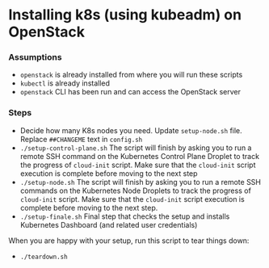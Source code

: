 # Installing k8s (using kubeadm) on OpenStack

### Assumptions

- `openstack` is already installed from where you will run these scripts
- `kubectl`  is already installed 
- `openstack` CLI has been run and can access the OpenStack server

### Steps

- Decide how many K8s nodes you need. Update `setup-node.sh` file. Replace `##CHANGEME` text in `config.sh`
- `./setup-control-plane.sh` The script will finish by asking you to run a remote SSH command on the Kubernetes Control Plane Droplet to track the progress of `cloud-init` script. Make sure that the `cloud-init` script execution is complete before moving to the next step
- `./setup-node.sh` The script will finish by asking you to run a remote SSH commands on the Kubernetes Node Droplets to track the progress of `cloud-init` script. Make sure that the `cloud-init` script execution is complete before moving to the next step.
- `./setup-finale.sh` Final step that checks the setup and installs Kubernetes Dashboard (and related user credentials)

When you are happy with your setup, run this script to tear things down:

- `./teardown.sh`



